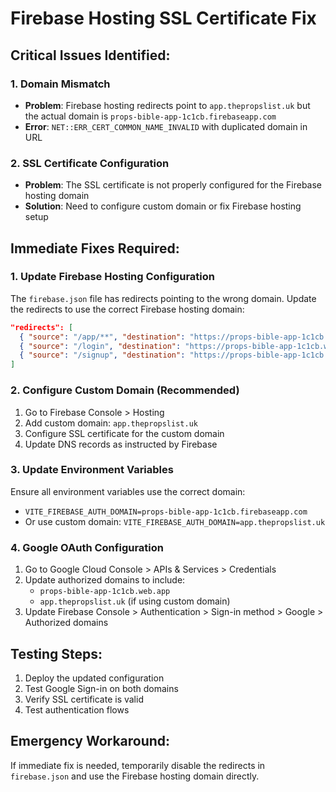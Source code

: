 # Firebase Hosting SSL Certificate Fix

## Critical Issues Identified:

### 1. Domain Mismatch
- **Problem**: Firebase hosting redirects point to `app.thepropslist.uk` but the actual domain is `props-bible-app-1c1cb.firebaseapp.com`
- **Error**: `NET::ERR_CERT_COMMON_NAME_INVALID` with duplicated domain in URL

### 2. SSL Certificate Configuration
- **Problem**: The SSL certificate is not properly configured for the Firebase hosting domain
- **Solution**: Need to configure custom domain or fix Firebase hosting setup

## Immediate Fixes Required:

### 1. Update Firebase Hosting Configuration
The `firebase.json` file has redirects pointing to the wrong domain. Update the redirects to use the correct Firebase hosting domain:

```json
"redirects": [
  { "source": "/app/**", "destination": "https://props-bible-app-1c1cb.web.app/:splat", "type": 301 },
  { "source": "/login", "destination": "https://props-bible-app-1c1cb.web.app/login", "type": 301 },
  { "source": "/signup", "destination": "https://props-bible-app-1c1cb.web.app", "type": 301 }
]
```

### 2. Configure Custom Domain (Recommended)
1. Go to Firebase Console > Hosting
2. Add custom domain: `app.thepropslist.uk`
3. Configure SSL certificate for the custom domain
4. Update DNS records as instructed by Firebase

### 3. Update Environment Variables
Ensure all environment variables use the correct domain:
- `VITE_FIREBASE_AUTH_DOMAIN=props-bible-app-1c1cb.firebaseapp.com`
- Or use custom domain: `VITE_FIREBASE_AUTH_DOMAIN=app.thepropslist.uk`

### 4. Google OAuth Configuration
1. Go to Google Cloud Console > APIs & Services > Credentials
2. Update authorized domains to include:
   - `props-bible-app-1c1cb.web.app`
   - `app.thepropslist.uk` (if using custom domain)
3. Update Firebase Console > Authentication > Sign-in method > Google > Authorized domains

## Testing Steps:
1. Deploy the updated configuration
2. Test Google Sign-in on both domains
3. Verify SSL certificate is valid
4. Test authentication flows

## Emergency Workaround:
If immediate fix is needed, temporarily disable the redirects in `firebase.json` and use the Firebase hosting domain directly.
